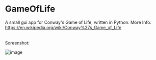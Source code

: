 # GameOfLife
A small gui app for Conway's Game of Life, written in Python.
More Info: https://en.wikipedia.org/wiki/Conway%27s_Game_of_Life
\
\
\
Screenshot:

![image](https://user-images.githubusercontent.com/66213737/111071802-6e49e300-849d-11eb-8950-78dd76c887c9.png)
